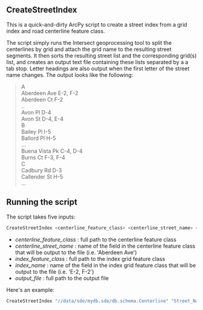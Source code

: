 ## CreateStreetIndex
This is a quick-and-dirty ArcPy script to create a street index from a grid index and road centerline feature class.

The script simply runs the Intersect geoprocessing tool to split the centerlines by grid and attach the grid name to the resulting street segments.  It then sorts the resulting street list and the corresponding grid(s) list, and creates an output text file containing these lists separated by a a tab stop.  Letter headings are also output when the first letter of the street name changes.  The output looks like the following:

> A  
> Aberdeen Ave	E-2, F-2  
> Aberdeen Ct	F-2  
> ..  
> Avon Pl	D-4  
> Avon St	D-4, E-4  
> B  
> Bailey Pl	I-5  
> Ballord Pl	H-5  
> ...  
> Buena Vista Pk	C-4, D-4  
> Burns Ct	F-3, F-4  
> C  
> Cadbury Rd	D-3  
> Callender St	H-5  
> ...  

## Running the script
The script takes five inputs:
```powershell  
CreateStreetIndex <centerline_feature_class> <centerline_street_name> <index_feature_class> <index_name> <output_file>
```

* *centerline_feature_class* : full path to the centerline feature class
* *centerline_street_name* : name of the field in the centerline feature class that will be output to the file (i.e. 'Aberdeen Ave')
* *index_feature_class* : full path to the index grid feature class
* *index_name* : name of the field in the index grid feature class that will be output to the file (i.e. 'E-2, F-2')
* *output_file* : full path to the output file

Here's an example:

```powershell  
CreateStreetIndex "//data/sde/mydb.sde/db.schema.Centerline" "Street_Name" "//data/shp/AtlasGrid.shp" "GRID_ID" "C:/temp/street_index.txt"
```